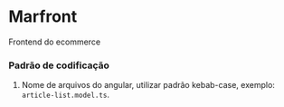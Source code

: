 # Marfront

Frontend do ecommerce

### Padrão de codificação

1. Nome de arquivos do angular, utilizar padrão kebab-case, exemplo: `article-list.model.ts`.
